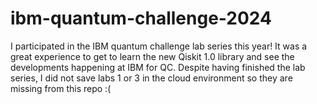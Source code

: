 # ibm-quantum-challenge-2024
I participated in the IBM quantum challenge lab series this year! It was a great experience to get to learn the new Qiskit 1.0 library and see the developments happening at IBM for QC. Despite having finished the lab series, I did not save labs 1 or 3 in the cloud environment so they are missing from this repo :(
